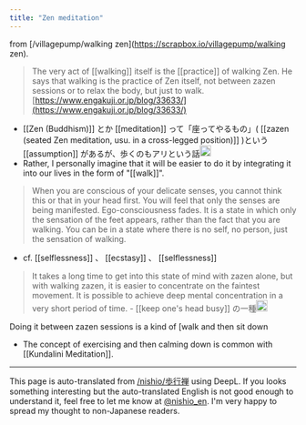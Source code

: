 ```yaml
---
title: "Zen meditation"
---
```


from [/villagepump/walking zen](https://scrapbox.io/villagepump/walking zen).
> The very act of [[walking]] itself is the [[practice]] of walking Zen.
>  He says that walking is the practice of Zen itself, not between zazen sessions or to relax the body, but just to walk.
[https://www.engakuji.or.jp/blog/33633/](https://www.engakuji.or.jp/blog/33633/)

- [[Zen (Buddhism)]] とか [[meditation]] って「座ってやるもの」( [[zazen (seated Zen meditation, usu. in a cross-legged position)]] )という [[assumption]] があるが、歩くのもアリという話<img src='https://scrapbox.io/api/pages/villagepump/nishio/icon' alt='/villagepump/nishio.icon' height="19.5"/>
- Rather, I personally imagine that it will be easier to do it by integrating it into our lives in the form of "[[walk]]".

> When you are conscious of your delicate senses, you cannot think this or that in your head first.
>  You will feel that only the senses are being manifested.
>  Ego-consciousness fades.
>  It is a state in which only the sensation of the feet appears, rather than the fact that you are walking.
>  You can be in a state where there is no self, no person, just the sensation of walking.
- cf. [[selflessness]] 、 [[ecstasy]] 、 [[selflessness]]
>  It takes a long time to get into this state of mind with zazen alone, but with walking zazen, it is easier to concentrate on the faintest movement.
>  It is possible to achieve deep mental concentration in a very short period of time.
    - [[keep one's head busy]] の一種<img src='https://scrapbox.io/api/pages/villagepump/nishio/icon' alt='/villagepump/nishio.icon' height="19.5"/>

Doing it between zazen sessions is a kind of [walk and then sit down
- The concept of exercising and then calming down is common with [[Kundalini Meditation]].


---
This page is auto-translated from [/nishio/歩行禅](https://scrapbox.io/nishio/歩行禅) using DeepL. If you looks something interesting but the auto-translated English is not good enough to understand it, feel free to let me know at [@nishio_en](https://twitter.com/nishio_en). I'm very happy to spread my thought to non-Japanese readers.